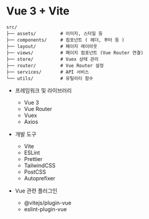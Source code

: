 # Vue 3 + Vite

```
src/
├── assets/			# 이미지, 스타일 등
├── components/		# 컴포넌트 ( 헤더, 푸터 등 )
├── layout/			# 페이지 레이아웃
├── views/			# 페이지 컴포넌트 (Vue Router 연결)
├── store/        	# Vuex 상태 관리
├── router/         # Vue Router 설정
├── services/       # API 서비스
└── utils/          # 유틸리티 함수
```

- 프레임워크 및 라이브러리
	- Vue 3
	- Vue Router
	- Vuex
	- Axios
  
- 개발 도구
	- Vite
	- ESLint
	- Prettier
	- TailwindCSS
	- PostCSS
	- Autoprefixer

- Vue 관련 플러그인
	- @vitejs/plugin-vue
	- eslint-plugin-vue